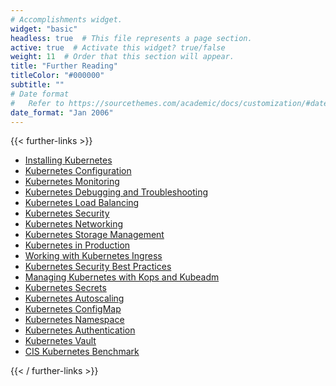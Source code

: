 ```yaml
---
# Accomplishments widget.
widget: "basic"  
headless: true  # This file represents a page section.
active: true  # Activate this widget? true/false
weight: 11  # Order that this section will appear.
title: "Further Reading"
titleColor: "#000000"
subtitle: ""
# Date format
#   Refer to https://sourcethemes.com/academic/docs/customization/#date-format
date_format: "Jan 2006"
---
```

{{< further-links >}}
*   [Installing Kubernetes](/display/containers/Installing+Kubernetes)
*   [Kubernetes Configuration](/display/containers/Kubernetes+Configuration)
*   [Kubernetes Monitoring](/display/containers/Kubernetes+Monitoring)
*   [Kubernetes Debugging and Troubleshooting](/display/containers/Kubernetes+Debugging+and+Troubleshooting)
*   [Kubernetes Load Balancing](/display/containers/Kubernetes+Load+Balancing)
*   [Kubernetes Security](/display/containers/Kubernetes+Security)
*   [Kubernetes Networking](/display/containers/Kubernetes+Networking)
*   [Kubernetes Storage Management](/display/containers/Kubernetes+Storage+Management)
*   [Kubernetes in Production](/display/containers/Kubernetes+in+Production)
*   [Working with Kubernetes Ingress](/display/containers/Working+with+Kubernetes+Ingress)
*   [Kubernetes Security Best Practices](/display/containers/Kubernetes+Security+Best+Practices)
*   [Managing Kubernetes with Kops and Kubeadm](/display/containers/Managing+Kubernetes+with+Kops+and+Kubeadm)
*   [Kubernetes Secrets](/display/containers/Kubernetes+Secrets)
*   [Kubernetes Autoscaling](/display/containers/Kubernetes+Autoscaling)
*   [Kubernetes ConfigMap](/display/containers/Kubernetes+ConfigMap)
*   [Kubernetes Namespace](/display/containers/Kubernetes+Namespace)
*   [Kubernetes Authentication](/display/containers/Kubernetes+Authentication)
*   [Kubernetes Vault](/display/containers/Kubernetes+Vault)
*   [CIS Kubernetes Benchmark](/display/containers/CIS+Kubernetes+Benchmark)
    
{{< / further-links >}}
